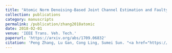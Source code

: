 ```yaml
---
title: "Atomic Norm Denoising-Based Joint Channel Estimation and Faulty Antenna Detection for Massive MIMO"
collection: publications
category: manuscripts
permalink: /publication/zhang2018atomic
date: 2018-02-01
venue: 'IEEE Trans. Veh. Tech.'
paperurl: 'https://arxiv.org/abs/1709.06832'
citation: 'Peng Zhang, Lu Gan, Cong Ling, Sumei Sun. "<a href="https://arxiv.org/abs/1709.06832">Atomic Norm Denoising-Based Joint Channel Estimation and Faulty Antenna Detection for Massive MIMO</a>", <i>IEEE Trans. Veh. Tech.</i>, vol. 67, pp. 1389-1403, Feb. 2018.'
---
```

